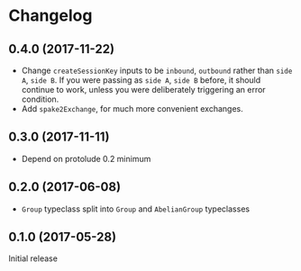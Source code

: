 # Changelog

## 0.4.0 (2017-11-22)

* Change `createSessionKey` inputs to be `inbound`, `outbound` rather than
  `side A`, `side B`. If you were passing as `side A`, `side B` before, it
  should continue to work, unless you were deliberately triggering an error
  condition.
* Add `spake2Exchange`, for much more convenient exchanges.

## 0.3.0 (2017-11-11)

* Depend on protolude 0.2 minimum

## 0.2.0 (2017-06-08)

* `Group` typeclass split into `Group` and `AbelianGroup` typeclasses

## 0.1.0 (2017-05-28)

Initial release
